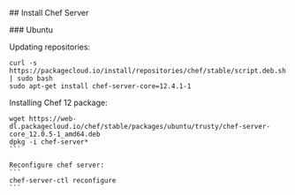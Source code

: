 ## Install Chef Server

### Ubuntu

Updating repositories:

```
curl -s https://packagecloud.io/install/repositories/chef/stable/script.deb.sh | sudo bash
sudo apt-get install chef-server-core=12.4.1-1
```
Installing Chef 12 package:
````
wget https://web-dl.packagecloud.io/chef/stable/packages/ubuntu/trusty/chef-server-core_12.0.5-1_amd64.deb
dpkg -i chef-server*
```

Reconfigure chef server:
```
chef-server-ctl reconfigure
```

